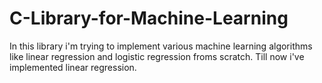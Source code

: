 # C-Library-for-Machine-Learning
In this library i'm trying to implement various machine learning algorithms like linear regression and logistic regression froms scratch. Till now i've implemented linear regression.

